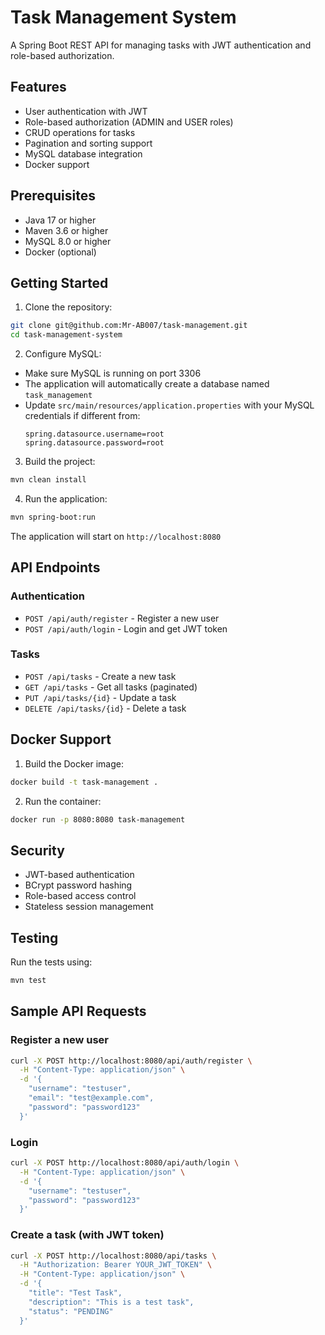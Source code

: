 # Task Management System

A Spring Boot REST API for managing tasks with JWT authentication and role-based authorization.

## Features

- User authentication with JWT
- Role-based authorization (ADMIN and USER roles)
- CRUD operations for tasks
- Pagination and sorting support
- MySQL database integration
- Docker support

## Prerequisites

- Java 17 or higher
- Maven 3.6 or higher
- MySQL 8.0 or higher
- Docker (optional)

## Getting Started

1. Clone the repository:
```bash
git clone git@github.com:Mr-AB007/task-management.git
cd task-management-system
```

2. Configure MySQL:
- Make sure MySQL is running on port 3306
- The application will automatically create a database named `task_management`
- Update `src/main/resources/application.properties` with your MySQL credentials if different from:
  ```properties
  spring.datasource.username=root
  spring.datasource.password=root
  ```

3. Build the project:
```bash
mvn clean install
```

4. Run the application:
```bash
mvn spring-boot:run
```

The application will start on `http://localhost:8080`

## API Endpoints

### Authentication

- `POST /api/auth/register` - Register a new user
- `POST /api/auth/login` - Login and get JWT token

### Tasks

- `POST /api/tasks` - Create a new task
- `GET /api/tasks` - Get all tasks (paginated)
- `PUT /api/tasks/{id}` - Update a task
- `DELETE /api/tasks/{id}` - Delete a task

## Docker Support

1. Build the Docker image:
```bash
docker build -t task-management .
```

2. Run the container:
```bash
docker run -p 8080:8080 task-management
```

## Security

- JWT-based authentication
- BCrypt password hashing
- Role-based access control
- Stateless session management

## Testing

Run the tests using:
```bash
mvn test
```

## Sample API Requests

### Register a new user
```bash
curl -X POST http://localhost:8080/api/auth/register \
  -H "Content-Type: application/json" \
  -d '{
    "username": "testuser",
    "email": "test@example.com",
    "password": "password123"
  }'
```

### Login
```bash
curl -X POST http://localhost:8080/api/auth/login \
  -H "Content-Type: application/json" \
  -d '{
    "username": "testuser",
    "password": "password123"
  }'
```

### Create a task (with JWT token)
```bash
curl -X POST http://localhost:8080/api/tasks \
  -H "Authorization: Bearer YOUR_JWT_TOKEN" \
  -H "Content-Type: application/json" \
  -d '{
    "title": "Test Task",
    "description": "This is a test task",
    "status": "PENDING"
  }'
``` 
